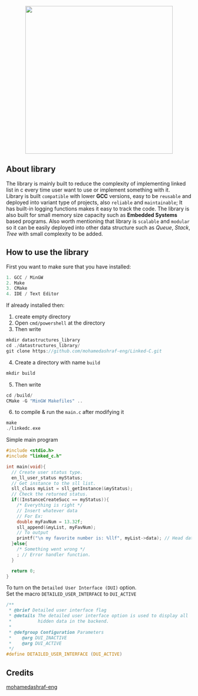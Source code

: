 <p align="center">
  <img width="400" height="400" src="https://j.top4top.io/p_2562ucj861.png">
</p>

## About library  
The library is mainly built to reduce the complexity of implementing linked list in c every time user want to use or implement something with it.  
Library is built `compatible` with lower **GCC** versions, easy to be `reusable` and deployed into variant type of projects, also `reliable` and `maintainable`; It has built-in logging functions makes it easy to track the code. The library is also built for small memory size capacity such as **Embedded Systems** based programs. Also worth mentioning that library is `scalable` and `modular` so it can be easily deployed into other data structure such as *Queue*, *Stack*, *Tree* with small complexity to be added.

## How to use the library
First you want to make sure that you have installed:  
```c
1. GCC / MinGW
2. Make
3. CMake
4. IDE / Text Editor
```
If already installed then:  
1. create empty directory
2. Open `cmd/powershell` at the directory
3. Then write
```c
mkdir datastructures_library
cd ./datastructures_library/
git clone https://github.com/mohamedashraf-eng/Linked-C.git
```
4. Create a directory with name `build`
```c
mkdir build
```
5. Then write
```c
cd /build/
CMake -G "MinGW Makefiles" .. 
```
6. to compile & run the `main.c` after modifying it
```c
make
./linkedc.exe
```
Simple main program  
```c
#include <stdio.h>
#include "linked_c.h"

int main(void){
  // Create user status type.
  en_ll_user_status myStatus;
  // Get instance to the sll list.
  sll_class myList = sll_getInstance(&myStatus);
  // Check the returned status.
  if((InstanceCreateSucc == myStatus)){
    /* Everything is right */
    // Insert whatever data 
    // For Ex:
    double myFavNum = 13.32f;
    sll_append(&myList, myFavNum);
    // To output
    printf("\n my favorite number is: %llf", myList->data); // Head data.
  }else{
    /* Something went wrong */
    ; // Error handler function.
  } 

  return 0;
}
```
To turn on the `Detailed User Interface (DUI)` option.  
Set the macro `DETAILED_USER_INTERFACE` to `DUI_ACTIVE`
```c
/**
 * @brief Detailed user interface flag
 * @details The detailed user interface option is used to display all
 *          hidden data in the backend.
 *
 * @defgroup Configuration Parameters
 *    @arg DUI_INACTIVE
 *    @arg DUI_ACTIVE
 */
#define DETAILED_USER_INTERFACE (DUI_ACTIVE)
```

## Credits
[mohamedashraf-eng](https://github.com/mohamedashraf-eng)